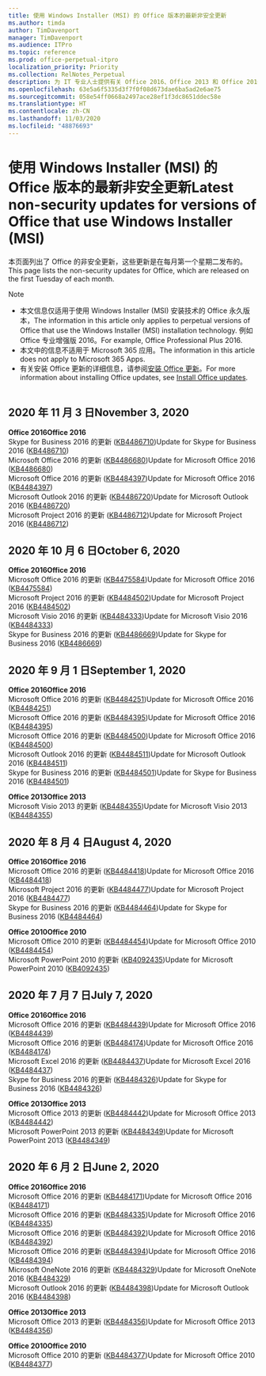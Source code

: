 ```yaml
---
title: 使用 Windows Installer (MSI) 的 Office 版本的最新非安全更新
ms.author: timda
author: TimDavenport
manager: TimDavenport
ms.audience: ITPro
ms.topic: reference
ms.prod: office-perpetual-itpro
localization_priority: Priority
ms.collection: RelNotes_Perpetual
description: 为 IT 专业人士提供有关 Office 2016、Office 2013 和 Office 2010 永久版本的最新非安全更新信息的链接
ms.openlocfilehash: 63e5a6f5335d3f7f0f08d673dae6ba5ad2e6ae75
ms.sourcegitcommit: 058e54ff0668a2497ace28ef1f3dc8651ddec58e
ms.translationtype: HT
ms.contentlocale: zh-CN
ms.lasthandoff: 11/03/2020
ms.locfileid: "48876693"
---
```

# <a name="latest-non-security-updates-for-versions-of-office-that-use-windows-installer-msi"></a><span data-ttu-id="fff71-103">使用 Windows Installer (MSI) 的 Office 版本的最新非安全更新</span><span class="sxs-lookup"><span data-stu-id="fff71-103">Latest non-security updates for versions of Office that use Windows Installer (MSI)</span></span>

<span data-ttu-id="fff71-104">本页面列出了 Office 的非安全更新，这些更新是在每月第一个星期二发布的。</span><span class="sxs-lookup"><span data-stu-id="fff71-104">This page lists the non-security updates for Office, which are released on the first Tuesday of each month.</span></span>

> [!NOTE]
> - <span data-ttu-id="fff71-105">本文信息仅适用于使用 Windows Installer (MSI) 安装技术的 Office 永久版本，</span><span class="sxs-lookup"><span data-stu-id="fff71-105">The information in this article only applies to perpetual versions of Office that use the Windows Installer (MSI) installation technology.</span></span> <span data-ttu-id="fff71-106">例如 Office 专业增强版 2016。</span><span class="sxs-lookup"><span data-stu-id="fff71-106">For example, Office Professional Plus 2016.</span></span>
> - <span data-ttu-id="fff71-107">本文中的信息不适用于 Microsoft 365 应用。</span><span class="sxs-lookup"><span data-stu-id="fff71-107">The information in this article does not apply to Microsoft 365 Apps.</span></span>
> - <span data-ttu-id="fff71-108">有关安装 Office 更新的详细信息，请参阅[安装 Office 更新](https://support.office.com/article/2ab296f3-7f03-43a2-8e50-46de917611c5)。</span><span class="sxs-lookup"><span data-stu-id="fff71-108">For more information about installing Office updates, see [Install Office updates](https://support.office.com/article/2ab296f3-7f03-43a2-8e50-46de917611c5).</span></span>
<br/><br/>

## <a name="november-3-2020"></a><span data-ttu-id="fff71-109">2020 年 11 月 3 日</span><span class="sxs-lookup"><span data-stu-id="fff71-109">November 3, 2020</span></span>
<span data-ttu-id="fff71-110">**Office 2016**</span><span class="sxs-lookup"><span data-stu-id="fff71-110">**Office 2016**</span></span><br/>
<span data-ttu-id="fff71-111">Skype for Business 2016 的更新 ([KB4486710](https://support.microsoft.com/help/4486710))</span><span class="sxs-lookup"><span data-stu-id="fff71-111">Update for Skype for Business 2016 ([KB4486710](https://support.microsoft.com/help/4486710))</span></span> <br/>
<span data-ttu-id="fff71-112">Microsoft Office 2016 的更新 ([KB4486680](https://support.microsoft.com/help/4486680))</span><span class="sxs-lookup"><span data-stu-id="fff71-112">Update for Microsoft Office 2016 ([KB4486680](https://support.microsoft.com/help/4486680))</span></span> <br/>
<span data-ttu-id="fff71-113">Microsoft Office 2016 的更新 ([KB4484397](https://support.microsoft.com/help/4484397))</span><span class="sxs-lookup"><span data-stu-id="fff71-113">Update for Microsoft Office 2016 ([KB4484397](https://support.microsoft.com/help/4484397))</span></span> <br/>
<span data-ttu-id="fff71-114">Microsoft Outlook 2016 的更新 ([KB4486720](https://support.microsoft.com/help/4486720))</span><span class="sxs-lookup"><span data-stu-id="fff71-114">Update for Microsoft Outlook 2016 ([KB4486720](https://support.microsoft.com/help/4486720))</span></span> <br/>
<span data-ttu-id="fff71-115">Microsoft Project 2016 的更新 ([KB4486712](https://support.microsoft.com/help/4486712))</span><span class="sxs-lookup"><span data-stu-id="fff71-115">Update for Microsoft Project 2016 ([KB4486712](https://support.microsoft.com/help/4486712))</span></span> <br/>


## <a name="october-6-2020"></a><span data-ttu-id="fff71-116">2020 年 10 月 6 日</span><span class="sxs-lookup"><span data-stu-id="fff71-116">October 6, 2020</span></span>
<span data-ttu-id="fff71-117">**Office 2016**</span><span class="sxs-lookup"><span data-stu-id="fff71-117">**Office 2016**</span></span><br/>
<span data-ttu-id="fff71-118">Microsoft Office 2016 的更新 ([KB4475584](https://support.microsoft.com/help/4475584))</span><span class="sxs-lookup"><span data-stu-id="fff71-118">Update for Microsoft Office 2016 ([KB4475584](https://support.microsoft.com/help/4475584))</span></span><br/>
<span data-ttu-id="fff71-119">Microsoft Project 2016 的更新 ([KB4484502](https://support.microsoft.com/help/4484502))</span><span class="sxs-lookup"><span data-stu-id="fff71-119">Update for Microsoft Project 2016 ([KB4484502](https://support.microsoft.com/help/4484502))</span></span><br/>
<span data-ttu-id="fff71-120">Microsoft Visio 2016 的更新 ([KB4484333](https://support.microsoft.com/help/4484333))</span><span class="sxs-lookup"><span data-stu-id="fff71-120">Update for Microsoft Visio 2016 ([KB4484333](https://support.microsoft.com/help/4484333))</span></span><br/>
<span data-ttu-id="fff71-121">Skype for Business 2016 的更新 ([KB4486669](https://support.microsoft.com/help/4486669))</span><span class="sxs-lookup"><span data-stu-id="fff71-121">Update for Skype for Business 2016 ([KB4486669](https://support.microsoft.com/help/4486669))</span></span><br/> 

## <a name="september-1-2020"></a><span data-ttu-id="fff71-122">2020 年 9 月 1 日</span><span class="sxs-lookup"><span data-stu-id="fff71-122">September 1, 2020</span></span>
<span data-ttu-id="fff71-123">**Office 2016**</span><span class="sxs-lookup"><span data-stu-id="fff71-123">**Office 2016**</span></span><br/>
<span data-ttu-id="fff71-124">Microsoft Office 2016 的更新 ([KB4484251](https://support.microsoft.com/help/4484251))</span><span class="sxs-lookup"><span data-stu-id="fff71-124">Update for Microsoft Office 2016 ([KB4484251](https://support.microsoft.com/help/4484251))</span></span><br/>
<span data-ttu-id="fff71-125">Microsoft Office 2016 的更新 ([KB4484395](https://support.microsoft.com/help/4484395))</span><span class="sxs-lookup"><span data-stu-id="fff71-125">Update for Microsoft Office 2016 ([KB4484395](https://support.microsoft.com/help/4484395))</span></span><br/> <span data-ttu-id="fff71-126">Microsoft Office 2016 的更新 ([KB4484500](https://support.microsoft.com/help/4484500))</span><span class="sxs-lookup"><span data-stu-id="fff71-126">Update for Microsoft Office 2016 ([KB4484500](https://support.microsoft.com/help/4484500))</span></span> <br/>
<span data-ttu-id="fff71-127">Microsoft Outlook 2016 的更新 ([KB4484511](https://support.microsoft.com/help/4484511))</span><span class="sxs-lookup"><span data-stu-id="fff71-127">Update for Microsoft Outlook 2016 ([KB4484511](https://support.microsoft.com/help/4484511))</span></span> <br/>
<span data-ttu-id="fff71-128">Skype for Business 2016 的更新 ([KB4484501](https://support.microsoft.com/help/4484501))</span><span class="sxs-lookup"><span data-stu-id="fff71-128">Update for Skype for Business 2016 ([KB4484501](https://support.microsoft.com/help/4484501))</span></span> <br/>

<span data-ttu-id="fff71-129">**Office 2013**</span><span class="sxs-lookup"><span data-stu-id="fff71-129">**Office 2013**</span></span><br/>
<span data-ttu-id="fff71-130">Microsoft Visio 2013 的更新 ([KB4484355](https://support.microsoft.com/help/4484355))</span><span class="sxs-lookup"><span data-stu-id="fff71-130">Update for Microsoft Visio 2013 ([KB4484355](https://support.microsoft.com/help/4484355))</span></span><br/>

## <a name="august-4-2020"></a><span data-ttu-id="fff71-131">2020 年 8 月 4 日</span><span class="sxs-lookup"><span data-stu-id="fff71-131">August 4, 2020</span></span>

<span data-ttu-id="fff71-132">**Office 2016**</span><span class="sxs-lookup"><span data-stu-id="fff71-132">**Office 2016**</span></span><br/>
<span data-ttu-id="fff71-133">Microsoft Office 2016 的更新 ([KB4484418](https://support.microsoft.com/help/4484418))</span><span class="sxs-lookup"><span data-stu-id="fff71-133">Update for Microsoft Office 2016 ([KB4484418](https://support.microsoft.com/help/4484418))</span></span><br/> <span data-ttu-id="fff71-134">Microsoft Project 2016 的更新 ([KB4484477](https://support.microsoft.com/help/4484477))</span><span class="sxs-lookup"><span data-stu-id="fff71-134">Update for Microsoft Project 2016 ([KB4484477](https://support.microsoft.com/help/4484477))</span></span><br/>
<span data-ttu-id="fff71-135">Skype for Business 2016 的更新 ([KB4484464](https://support.microsoft.com/help/4484464))</span><span class="sxs-lookup"><span data-stu-id="fff71-135">Update for Skype for Business 2016 ([KB4484464](https://support.microsoft.com/help/4484464))</span></span><br/> 

<span data-ttu-id="fff71-136">**Office 2010**</span><span class="sxs-lookup"><span data-stu-id="fff71-136">**Office 2010**</span></span><br/>
<span data-ttu-id="fff71-137">Microsoft Office 2010 的更新 ([KB4484454](https://support.microsoft.com/help/4484454))</span><span class="sxs-lookup"><span data-stu-id="fff71-137">Update for Microsoft Office 2010 ([KB4484454](https://support.microsoft.com/help/4484454))</span></span><br/> <span data-ttu-id="fff71-138">Microsoft PowerPoint 2010 的更新 ([KB4092435](https://support.microsoft.com/help/4092435))</span><span class="sxs-lookup"><span data-stu-id="fff71-138">Update for Microsoft PowerPoint 2010 ([KB4092435](https://support.microsoft.com/help/4092435))</span></span><br/> 

## <a name="july-7-2020"></a><span data-ttu-id="fff71-139">2020 年 7 月 7 日</span><span class="sxs-lookup"><span data-stu-id="fff71-139">July 7, 2020</span></span>

<span data-ttu-id="fff71-140">**Office 2016**</span><span class="sxs-lookup"><span data-stu-id="fff71-140">**Office 2016**</span></span><br/>
<span data-ttu-id="fff71-141">Microsoft Office 2016 的更新 ([KB4484439](https://support.microsoft.com/help/4484439))</span><span class="sxs-lookup"><span data-stu-id="fff71-141">Update for Microsoft Office 2016 ([KB4484439](https://support.microsoft.com/help/4484439))</span></span><br/> <span data-ttu-id="fff71-142">Microsoft Office 2016 的更新 ([KB4484174](https://support.microsoft.com/help/4484174))</span><span class="sxs-lookup"><span data-stu-id="fff71-142">Update for Microsoft Office 2016 ([KB4484174](https://support.microsoft.com/help/4484174))</span></span><br/> <span data-ttu-id="fff71-143">Microsoft Excel 2016 的更新 ([KB4484437](https://support.microsoft.com/help/4484437))</span><span class="sxs-lookup"><span data-stu-id="fff71-143">Update for Microsoft Excel 2016 ([KB4484437](https://support.microsoft.com/help/4484437))</span></span><br/>
<span data-ttu-id="fff71-144">Skype for Business 2016 的更新 ([KB4484326](https://support.microsoft.com/help/4484326))</span><span class="sxs-lookup"><span data-stu-id="fff71-144">Update for Skype for Business 2016 ([KB4484326](https://support.microsoft.com/help/4484326))</span></span><br/> 

<span data-ttu-id="fff71-145">**Office 2013**</span><span class="sxs-lookup"><span data-stu-id="fff71-145">**Office 2013**</span></span><br/>
<span data-ttu-id="fff71-146">Microsoft Office 2013 的更新 ([KB4484442](https://support.microsoft.com/help/4484442))</span><span class="sxs-lookup"><span data-stu-id="fff71-146">Update for Microsoft Office 2013 ([KB4484442](https://support.microsoft.com/help/4484442))</span></span><br/> <span data-ttu-id="fff71-147">Microsoft PowerPoint 2013 的更新 ([KB4484349](https://support.microsoft.com/help/4484349))</span><span class="sxs-lookup"><span data-stu-id="fff71-147">Update for Microsoft PowerPoint 2013 ([KB4484349](https://support.microsoft.com/help/4484349))</span></span><br/> 


## <a name="june-2-2020"></a><span data-ttu-id="fff71-148">2020 年 6 月 2 日</span><span class="sxs-lookup"><span data-stu-id="fff71-148">June 2, 2020</span></span>

<span data-ttu-id="fff71-149">**Office 2016**</span><span class="sxs-lookup"><span data-stu-id="fff71-149">**Office 2016**</span></span><br/>
<span data-ttu-id="fff71-150">Microsoft Office 2016 的更新 ([KB4484171](https://support.microsoft.com/help/4484171))</span><span class="sxs-lookup"><span data-stu-id="fff71-150">Update for Microsoft Office 2016 ([KB4484171](https://support.microsoft.com/help/4484171))</span></span><br/> <span data-ttu-id="fff71-151">Microsoft Office 2016 的更新 ([KB4484335](https://support.microsoft.com/help/4484335))</span><span class="sxs-lookup"><span data-stu-id="fff71-151">Update for Microsoft Office 2016 ([KB4484335](https://support.microsoft.com/help/4484335))</span></span><br/> <span data-ttu-id="fff71-152">Microsoft Office 2016 的更新 ([KB4484392](https://support.microsoft.com/help/4484392))</span><span class="sxs-lookup"><span data-stu-id="fff71-152">Update for Microsoft Office 2016 ([KB4484392](https://support.microsoft.com/help/4484392))</span></span><br/> <span data-ttu-id="fff71-153">Microsoft Office 2016 的更新 ([KB4484394](https://support.microsoft.com/help/4484394))</span><span class="sxs-lookup"><span data-stu-id="fff71-153">Update for Microsoft Office 2016 ([KB4484394](https://support.microsoft.com/help/4484394))</span></span><br/> <span data-ttu-id="fff71-154">Microsoft OneNote 2016 的更新 ([KB4484329](https://support.microsoft.com/help/4484329))</span><span class="sxs-lookup"><span data-stu-id="fff71-154">Update for Microsoft OneNote 2016 ([KB4484329](https://support.microsoft.com/help/4484329))</span></span><br/>
<span data-ttu-id="fff71-155">Microsoft Outlook 2016 的更新 ([KB4484398](https://support.microsoft.com/help/4484398))</span><span class="sxs-lookup"><span data-stu-id="fff71-155">Update for Microsoft Outlook 2016 ([KB4484398](https://support.microsoft.com/help/4484398))</span></span><br/> 

<span data-ttu-id="fff71-156">**Office 2013**</span><span class="sxs-lookup"><span data-stu-id="fff71-156">**Office 2013**</span></span><br/>
<span data-ttu-id="fff71-157">Microsoft Office 2013 的更新 ([KB4484356](https://support.microsoft.com/help/4484356))</span><span class="sxs-lookup"><span data-stu-id="fff71-157">Update for Microsoft Office 2013 ([KB4484356](https://support.microsoft.com/help/4484356))</span></span><br/> 

<span data-ttu-id="fff71-158">**Office 2010**</span><span class="sxs-lookup"><span data-stu-id="fff71-158">**Office 2010**</span></span><br/>
<span data-ttu-id="fff71-159">Microsoft Office 2010 的更新 ([KB4484377](https://support.microsoft.com/help/4484377))</span><span class="sxs-lookup"><span data-stu-id="fff71-159">Update for Microsoft Office 2010 ([KB4484377](https://support.microsoft.com/help/4484377))</span></span><br/> 

 
